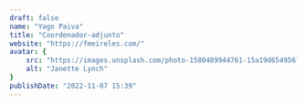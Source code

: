 ```yaml
---
draft: false
name: "Yago Paiva"
title: "Coordenador-adjunto"
website: "https://fmeireles.com/"
avatar: {
    src: "https://images.unsplash.com/photo-1580489944761-15a19d654956?&fit=crop&w=280",
    alt: "Janette Lynch"
}
publishDate: "2022-11-07 15:39"
---
```

